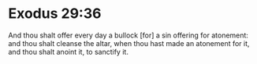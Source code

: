 # Exodus 29:36

And thou shalt offer every day a bullock [for] a sin offering for atonement: and thou shalt cleanse the altar, when thou hast made an atonement for it, and thou shalt anoint it, to sanctify it.